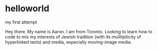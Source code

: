 # helloworld
my first attempt

Hey there. My name is Aaron. I am from Toronto. Looking to learn how to code to mix my interests of Jewish tradition (with its mulitipilicity of hyperlinked texts) and media, especially moving-image media. 
